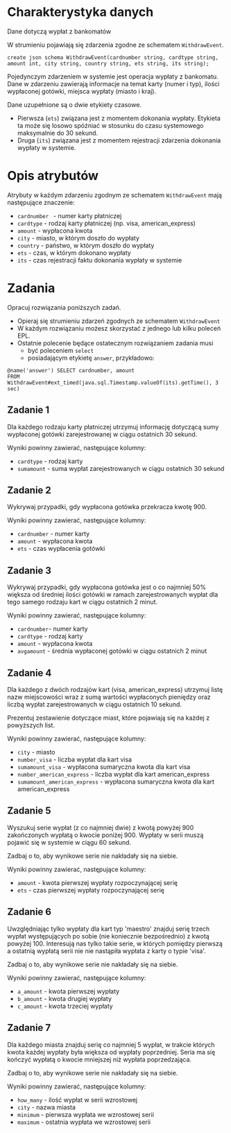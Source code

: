# Charakterystyka danych

Dane dotyczą wypłat z bankomatów  

W strumieniu pojawiają się zdarzenia zgodne ze schematem `WithdrawEvent`.

```
create json schema WithdrawEvent(cardnumber string, cardtype string, amount int, city string, country string, ets string, its string);
```

Pojedynczym zdarzeniem w systemie jest operacja wypłaty z bankomatu.
Dane w zdarzeniu zawierają informacje na temat karty (numer i typ), ilości wypłaconej gotówki, miejsca wypłaty (miasto i kraj). 

Dane uzupełnione są o dwie etykiety czasowe. 
* Pierwsza (`ets`) związana jest z momentem dokonania wypłaty. 
  Etykieta ta może się losowo spóźniać w stosunku do czasu systemowego maksymalnie do 30 sekund.
* Druga (`its`) związana jest z momentem rejestracji zdarzenia dokonania wypłaty w systemie.

# Opis atrybutów

Atrybuty w każdym zdarzeniu zgodnym ze schematem `WithdrawEvent` mają następujące znaczenie:
* `cardnumber ` - numer karty płatniczej
* `cardtype` - rodzaj karty płatniczej (np. visa, american_express)
* `amount` - wypłacona kwota
* `city` - miasto, w którym doszło do wypłaty
* `country` - państwo, w którym doszło do wypłaty
* `ets` - czas, w którym dokonano wypłaty
* `its` - czas rejestracji faktu dokonania wypłaty w systemie

# Zadania
Opracuj rozwiązania poniższych zadań. 
* Opieraj się strumieniu zdarzeń zgodnych ze schematem `WithdrawEvent`
* W każdym rozwiązaniu możesz skorzystać z jednego lub kilku poleceń EPL.
* Ostatnie polecenie będące ostatecznym rozwiązaniem zadania musi 
  * być poleceniem `select` 
  * posiadającym etykietę `answer`, przykładowo:

```aidl
@name('answer') SELECT cardnumber, amount 
FROM WithdrawEvent#ext_timed(java.sql.Timestamp.valueOf(its).getTime(), 3 sec)
```

## Zadanie 1
Dla każdego rodzaju karty płatniczej utrzymuj informację dotyczącą sumy wypłaconej gotówki zarejestrowanej w ciągu ostatnich 30 sekund.

Wyniki powinny zawierać, następujące kolumny:
- `cardtype` - rodzaj karty 
- `sumamount` - suma wypłat zarejestrowanych w ciągu ostatnich 30 sekund

## Zadanie 2
Wykrywaj przypadki, gdy wypłacona gotówka przekracza kwotę 900.

Wyniki powinny zawierać, następujące kolumny:
- `cardnumber` - numer karty
- `amount` - wypłacona kwota
- `ets` - czas wypłacenia gotówki

## Zadanie 3
Wykrywaj przypadki, gdy wypłacona gotówka jest o co najmniej 50% większa od średniej ilości gotówki w ramach zarejestrowanych wypłat dla tego samego rodzaju kart w ciągu ostatnich 2 minut.

Wyniki powinny zawierać, następujące kolumny:
- `cardnumber`- numer karty
- `cardtype` - rodzaj karty
- `amount` - wypłacona kwota
- `avgamount` - średnia wypłaconej gotówki w ciągu ostatnich 2 minut

## Zadanie 4
Dla każdego z dwóch rodzajów kart (visa, american_express) utrzymuj listę nazw miejscowości wraz z sumą wartości wypłaconych pieniędzy oraz liczbą wypłat zarejestrowanych w ciągu ostatnich 10 sekund. 

Prezentuj zestawienie dotyczące miast, które pojawiają się na każdej z powyższych list.

Wyniki powinny zawierać, następujące kolumny:
- `city` - miasto
- `number_visa` - liczba wypłat dla kart visa
- `sumamount_visa` - wypłacona sumaryczna kwota dla kart visa
- `number_american_express` - liczba wypłat dla kart american_express
- `sumamount_american_express` - wypłacona sumaryczna kwota dla kart american_express

## Zadanie 5
Wyszukuj serie wypłat (z co najmniej dwie) z kwotą powyżej 900 zakończonych wypłatą o kwocie poniżej 900. Wypłaty w serii muszą pojawić się w systemie w ciągu 60 sekund.

Zadbaj o to, aby wynikowe serie nie nakładały się na siebie. 

Wyniki powinny zawierać, następujące kolumny:
- `amount` - kwota pierwszej wypłaty rozpoczynającej serię
- `ets` - czas pierwszej wypłaty rozpoczynającej serię


## Zadanie 6
Uwzględniając tylko wypłaty dla kart typ 'maestro' znajduj serię trzech wypłat występujących po sobie (nie koniecznie bezpośrednio) z kwotą powyżej 100. Interesują nas tylko takie serie, w których pomiędzy pierwszą a ostatnią wypłatą serii nie nie nastąpiła wypłata z karty o typie 'visa'.

Zadbaj o to, aby wynikowe serie nie nakładały się na siebie. 

Wyniki powinny zawierać, następujące kolumny:
- `a_amount` - kwota pierwszej wypłaty
- `b_amount` - kwota drugiej wypłaty
- `c_amount` - kwota trzeciej wypłaty

## Zadanie 7
Dla każdego miasta znajduj serię co najmniej 5 wypłat, w trakcie których kwota każdej wypłaty była większa od wypłaty poprzedniej. Seria ma się kończyć wypłatą o kwocie mniejszej niż wypłata poprzedzająca.

Zadbaj o to, aby wynikowe serie nie nakładały się na siebie. 

Wyniki powinny zawierać, następujące kolumny:
- `how_many` - ilość wypłat w serii wzrostowej 
- `city` - nazwa miasta
- `minimum` - pierwsza wypłata we wzrostowej serii
- `maximum` - ostatnia wypłata we wzrostowej serii